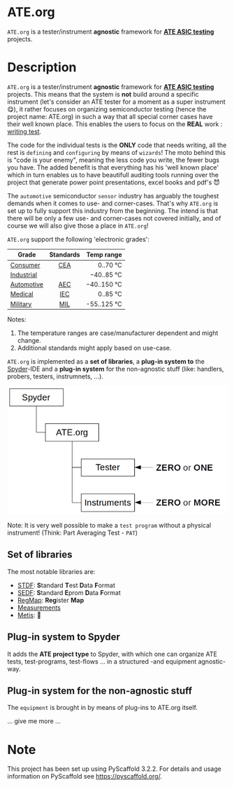 # ATE.org

`ATE.org` is a tester/instrument **agnostic** framework for **<ins>ATE ASIC testing</ins>** projects.

# Description

`ATE.org` is a tester/instrument **agnostic** framework for **<ins>ATE ASIC testing</ins>** projects. This means that the system is **not** build around a specific instrument (let's consider an ATE tester for a moment as a super instrument😋), it rather focuses on 
organizing semiconductor testing (hence the project name: ATE.org) in such a way that all special corner cases have
their well known place. This enables the users to focus on the **REAL** work : <ins>writing test</ins>. 

The code for the individual tests is the **ONLY** code that needs writing, all the rest is `defining` and `configuring` by means of `wizards`! The moto behind this is "code is your enemy", meaning the less code you write, the fewer bugs you have. The added benefit is that everything has his 'well known place' which in turn enables us to have beautifull auditing tools running over the project that generate power point presentations, excel books and pdf's 😈 

The `automotive` semiconductor `sensor` industry has arguably the toughest demands when it comes to use- and corner-cases. That's why `ATE.org` is set up to fully support this industry from the beginning. The intend is that there will be only a few use- and corner-cases not covered initially, and of course we will also give those a place in `ATE.org`!

`ATE.org` support the following 'electronic grades':

| Grade        | Standards           | Temp range |
| ------------- |:-------------:| -----:|
| [Consumer](https://en.wikipedia.org/wiki/Consumer_electronics)       | [CEA](https://ihsmarkit.com/products/cea-standards.html) | 0..70 °C |
| [Industrial](http://www.industrial101.com/electronics/)     |       | −40..85 °C|
| [Automotive](https://en.wikipedia.org/wiki/Automotive_electronics) | [AEC](http://www.aecouncil.com/AECDocuments.html)      | −40..150 °C |
| [Medical](https://en.wikipedia.org/wiki/Medical_device)| [IEC](https://www.tuvsud.com/en/industries/healthcare-and-medical-devices/medical-devices-and-ivd/medical-device-testing/physical-testing-of-medical-devices/iec-60601-1) | 0..85 °C|
| [Military](https://www.quora.com/What-is-the-difference-between-consumer-grade-transistors-and-military-grade-ones) | [MIL](https://en.wikipedia.org/wiki/United_States_Military_Standard)| -55..125 °C|

Notes: 
 1. The temperature ranges are case/manufacturer dependent and might change.
 2. Additional standards might apply based on use-case.

`ATE.org` is implemented as a **set of libraries**, a **plug-in system to** the [Spyder](https://github.com/spyder-ide/spyder)-IDE and a **plug-in system** for the non-agnostic stuff (like: handlers, probers, testers, instrumnets, ...).

![Plugin-System](docs/ATE.org/Plugin-System.png)

Note: It is very well possible to make a `test program` without a physical instrument! (Think: Part Averaging Test - `PAT`)

## Set of libraries

The most notable libraries are:
 - [STDF](/src/ATE/data/STDF/): **S**tandard **T**est **D**ata **F**ormat
 - [SEDF](/src/ATE/data/SEDF/README.md): **S**tandard **E**prom **D**ata **F**ormat
 - [RegMap](/src/ATE/data/RegMap/README.md): **Reg**ister **Map**
 - [Measurements](/src/ATE/data/Measurements/README.md)
 - [Metis](/src/ATE/data/Metis/README.md): 🧙
 
## Plug-in system to Spyder

It adds the **ATE project type** to Spyder, with which one can organize ATE tests, test-programs, test-flows ... in a structured -and equipment agnostic- way.

## Plug-in system for the non-agnostic stuff

The `equipment` is brought in by means of plug-ins to ATE.org itself.



... give me more ...

# Note

This project has been set up using PyScaffold 3.2.2. For details and usage
information on PyScaffold see https://pyscaffold.org/.
